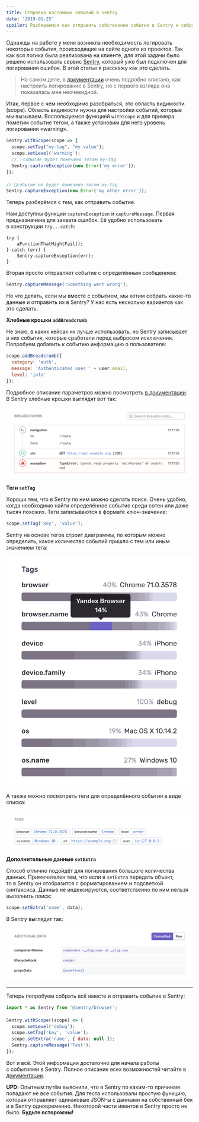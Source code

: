 ```yaml
---
title: Отправка кастомных событий в Sentry
date: '2019-01-25'
spoiler: Разбираемся как отправить собственное событие в Sentry и собрать необходимые для отладки данные.
---
```


Однажды на&nbsp;работе у&nbsp;меня возникла необходимость логировать некоторые события, происходящие на&nbsp;сайте одного из&nbsp;проектов. Так как вся логика была реализована на&nbsp;клиенте, для этой задачи было решено использовать сервис [Sentry](https://sentry.io), который уже был подключен для логирования ошибок. В&nbsp;этой статье я&nbsp;расскажу как это сделать.

> На&nbsp;самом деле, в&nbsp;[документации](https://docs.sentry.io/) очень подробно описано, как настроить логирование в&nbsp;Sentry, но&nbsp;с&nbsp;первого взгляда она показалась мне неочевидной.

Итак, первое с&nbsp;чем необходимо разобраться, это область видимости (scope). Область видимости нужна для настройки событий, которые мы&nbsp;вызываем. Воспользуемся функцией `withScope` и&nbsp;для примера пометим событие тегом, а&nbsp;также установим для него уровень логирования «warning».

```jsx
Sentry.withScope(scope => {
  scope.setTag("my-tag", "my value");
  scope.setLevel('warning');
  // ✅событие будет помечено тегом my-tag
  Sentry.captureException(new Error('my error'));
});

// 🔴событие не будет помечено тегом my-tag
Sentry.captureException(new Error('my other error'));
```

Теперь разберёмся с&nbsp;тем, как отправить событие.

Нам доступны функции `captureException` и `captureMessage`. Первая предназначена для захвата ошибок. Её&nbsp;удобно использовать в&nbsp;конструкции `try...catch`:

```jsx{4}
try {
    aFunctionThatMightFail();
} catch (err) {
    Sentry.captureException(err);
}
```

Вторая просто отправляет событие с&nbsp;определённым сообщением:

```jsx
Sentry.captureMessage('Something went wrong');
```

Но&nbsp;что делать, если мы&nbsp;вместе с&nbsp;событием, мы&nbsp;хотим собрать какие-то данные и&nbsp;отправить их&nbsp;в&nbsp;Sentry? У&nbsp;нас есть несколько вариантов как это сделать.

**Хлебные крошки `addBreadcrumb`**

Не&nbsp;знаю, в&nbsp;каких кейсах их&nbsp;лучше использовать, но&nbsp;Sentry записывает в&nbsp;них события, которые сработали перед выбросом исключения. Попробуем добавить к&nbsp;событию информацию о&nbsp;пользователе:

```jsx
scope.addBreadcrumb({
  category: 'auth',
  message: 'Authenticated user ' + user.email,
  level: 'info'
});
```

Подробное описание параметров можно посмотреть [в документации](https://docs.sentry.io/enriching-error-data/breadcrumbs/?platform=javascript). В&nbsp;Sentry хлебные крошки выглядят вот так:

![Sentry breadcrunbs](./sentry-breadcrumbs.png)

**Теги `setTag`**

Хороши тем, что в&nbsp;Sentry по&nbsp;ним можно сделать поиск. Очень удобно, когда необходимо найти определённое событие среди сотен или даже тысяч похожих. Теги записываются в&nbsp;формате ключ-значение:

```jsx
scope.setTag('key', 'value');
```

Sentry на&nbsp;основе тегов строит диаграммы, по&nbsp;которым можно определить, какое количество событий пришло с&nbsp;тем или иным значением тега:

![Sentry tags chart](./sentry-tags-chart.png)

А&nbsp;также можно посмотреть теги для определённого события в&nbsp;виде списка:

![Sentry tags](./sentry-tags.png)

**Дополнительные данные `setExtra`** 

Способ отлично подойдёт для логирования большого количества данных. Примечателен тем, что если в `setExtra` передать объект, то&nbsp;в&nbsp;Sentry он&nbsp;отобразится с&nbsp;форматированием и&nbsp;подсветкой синтаксиса. Данные не&nbsp;индексируются, соответственно по&nbsp;ним нельзя выполнить поиск:

```jsx
scope.setExtra('name', data);
```

В&nbsp;Sentry выглядит так:

![Sentry additional data](./sentry-additional-data.png)

------

Теперь попробуем собрать всё вместе и&nbsp;отправить событие в&nbsp;Sentry:

```jsx
import * as Sentry from '@sentry/browser';

Sentry.withScope((scope) => {
  scope.setLevel('debug');
  scope.setTag('key', 'value');
  scope.setExtra('name', { data: null });
  Sentry.captureMessage('Test');
});
```

Вот и&nbsp;всё. Этой информации достаточно для начала работы с&nbsp;событиями в&nbsp;Sentry. Полное описание всех возможностей читайте&nbsp;в [документации](https://docs.sentry.io/).

**UPD:** Опытным путём выяснили, что в Sentry по каким-то причинам попадают не все события. Для теста использовали простую функцию, которая отправляет одинаковые JSON-ы с данными на собственный бек и в Sentry одновременно. Некоторой части ивентов в Sentry просто не было. **Будьте осторожны!**